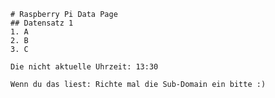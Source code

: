 
    # Raspberry Pi Data Page
    ## Datensatz 1
    1. A
    2. B
    3. C

    Die nicht aktuelle Uhrzeit: 13:30

    Wenn du das liest: Richte mal die Sub-Domain ein bitte :)
    